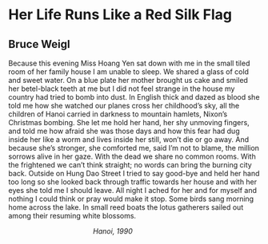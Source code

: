 # Her Life Runs Like a Red Silk Flag
## Bruce Weigl
Because this evening Miss Hoang Yen
sat down with me in the small
tiled room of her family house
I am unable to sleep.
We shared a glass of cold and sweet water.
On a blue plate her mother brought us
cake and smiled her betel-black teeth at me
but I did not feel strange in the house
my country had tried to bomb into dust.
In English thick and dazed as blood
she told me how she watched our planes
cross her childhood’s sky,
all the children of Hanoi
carried in darkness to mountain hamlets, Nixon’s
Christmas bombing. She let me hold her hand,
her shy unmoving fingers, and told me
how afraid she was those days and how this fear
had dug inside her like a worm and lives
inside her still, won’t die or go away.
And because she’s stronger, she comforted me,
said I’m not to blame,
the million sorrows alive in her gaze.
With the dead we share no common rooms.
With the frightened we can’t think straight;
no words can bring the burning city back.
Outside on Hung Dao Street
I tried to say good-bye and held her hand
too long so she looked back through traffic
towards her house and with her eyes
she told me I should leave.
All night I ached for her and for myself
and nothing I could think or pray
would make it stop. Some birds sang morning
home across the lake. In small reed boats
the lotus gatherers sailed out
among their resuming white blossoms.

                                           _Hanoi, 1990_